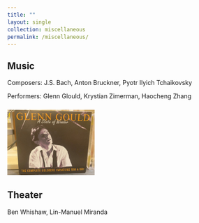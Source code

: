 ```yaml
---
title: ""
layout: single
collection: miscellaneous
permalink: /miscellaneous/
---
```


## Music

Composers: J.S. Bach,  Anton Bruckner, Pyotr Ilyich Tchaikovsky

Performers: Glenn Glould, Krystian Zimerman, Haocheng Zhang

### <img src='/images/Gould.jpg' width='200'> 



## Theater

Ben Whishaw, Lin-Manuel Miranda

